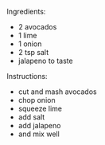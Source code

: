 Ingredients:
- 2 avocados
- 1 lime
- 1 onion
- 2 tsp salt
- jalapeno to taste

Instructions:
- cut and mash avocados
- chop onion
- squeeze lime
- add salt
- add jalapeno
- and mix well
